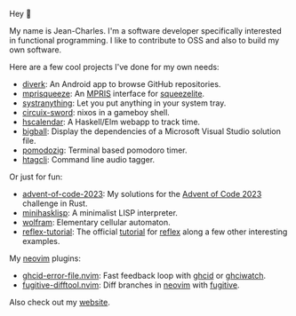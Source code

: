 Hey :wave:

My name is Jean-Charles. I'm a software developer specifically interested in 
functional programming. I like to contribute to OSS and also to build my own 
software.

Here are a few cool projects I've done for my own needs:
- [diverk](https://github.com/jecaro/diverk/): An Android app to browse GitHub 
  repositories.
- [mprisqueeze](https://github.com/jecaro/mprisqueeze/): An [MPRIS] interface 
  for [squeezelite].
- [systranything](https://github.com/jecaro/systranything): Let you put 
  anything in your system tray.
- [circuix-sword](https://github.com/jecaro/circuix-sword/): nixos in a gameboy 
  shell.
- [hscalendar](https://github.com/jecaro/hscalendar): A Haskell/Elm webapp to 
  track time.
- [bigball](https://github.com/jecaro/bigball): Display the dependencies of a 
  Microsoft Visual Studio solution file.
- [pomodozig](https://github.com/jecaro/pomodozig): Terminal based pomodoro 
  timer.
- [htagcli](https://github.com/jecaro/htagcli): Command line audio tagger.

Or just for fun:
- [advent-of-code-2023](https://github.com/jecaro/advent-of-code-2023): My 
  solutions for the [Advent of Code 2023](https://adventofcode.com/2023) 
  challenge in Rust.
- [minihasklisp](https://github.com/jecaro/minihasklisp): A minimalist LISP 
  interpreter.
- [wolfram](https://github.com/jecaro/wolfram): Elementary cellular automaton.
- [reflex-tutorial](https://github.com/jecaro/reflex-tutorial): The official 
  [tutorial](https://reflex-frp.org/tutorial) for 
  [reflex](https://reflex-frp.org/) along a few other interesting examples.

My [neovim] plugins:
- [ghcid-error-file.nvim](https://github.com/jecaro/ghcid-error-file.nvim): 
  Fast feedback loop with [ghcid] or [ghciwatch].
- [fugitive-difftool.nvim](https://github.com/jecaro/fugitive-difftool.nvim): 
  Diff branches in [neovim] with [fugitive].

Also check out my [website](https://jeancharles.quillet.org/).

[MPRIS]: https://specifications.freedesktop.org/mpris-spec/latest/
[fugitive]: https://github.com/tpope/vim-fugitive
[ghcid]: https://github.com/ndmitchell/ghcid
[ghciwatch]: https://github.com/MercuryTechnologies/ghciwatch
[neovim]: https://neovim.io/
[squeezelite]: https://github.com/ralph-irving/squeezelite
